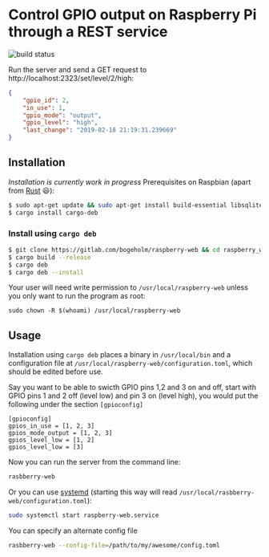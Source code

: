 # Control GPIO output on Raspberry Pi through a REST service 
![build status][build]

[build]: https://gitlab.com/bogeholm/raspberry-web/badges/master/build.svg "Build status (master)"

Run the server and send a GET request to http://localhost:2323/set/level/2/high:
```json
{
    "gpio_id": 2,
    "in_use": 1,
    "gpio_mode": "output",
    "gpio_level": "high",
    "last_change": "2019-02-18 21:19:31.239669"
}
```

## Installation
*Installation is currently work in progress*
Prerequisites on Raspbian (apart from [Rust](https://www.rust-lang.org/tools/install) :smiley:):
```bash
$ sudo apt-get update && sudo apt-get install build-essential libsqlite3-dev
$ cargo install cargo-deb
```

### Install using `cargo deb`
```bash
$ git clone https://gitlab.com/bogeholm/raspberry-web && cd raspberry_web
$ cargo build --release
$ cargo deb
$ cargo deb --install
```
Your user will need write permission to `/usr/local/raspberry-web` unless you only want to run the program as root:
```
sudo chown -R $(whoami) /usr/local/raspberry-web
```

## Usage
Installation using `cargo deb` places a binary in `/usr/local/bin` and a configuration file at `/usr/local/raspberry-web/configuration.toml`, which should be edited before use.

Say you want to be able to swicth GPIO pins 1,2 and 3 on and off, start with GPIO pins 1 and 2 off (level low) and pin 3 on (level high), you would put the following under the section `[gpioconfig]`
```
[gpioconfig]
gpios_in_use = [1, 2, 3]
gpios_mode_output = [1, 2, 3]
gpios_level_low = [1, 2]
gpios_level_low = [3]
```


Now you can run the server from the command line:
```bash
rasbberry-web
```

Or you can use [systemd](https://wiki.debian.org/systemd) (starting this way will read `/usr/local/rasbberry-web/configuration.toml`):
```bash
sudo systemctl start raspberry-web.service
```

You can specify an alternate config file
```bash
rasbberry-web --config-file=/path/to/my/awesome/config.toml
```